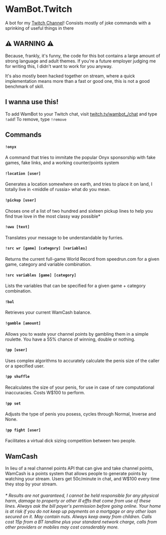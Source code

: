 # WamBot.Twitch
A bot for my [Twitch Channel](https://twitch.tv/wamwoowam)! Consists mostly of joke commands with a sprinking of useful things in there

## ⚠ WARNING ⚠
Because, frankly, it's funny, the code for this bot contains a large amount of strong language and adult themes. If you're a future employer judging me for writing this, I didn't want to work for you anyway.

It's also mostly been hacked together on stream, where a quick implementation means more than a fast or good one, this is not a good benchmark of skill.

## I wanna use this!
To add WamBot to your Twitch chat, visit [twitch.tv/wambot_/chat](https://www.twitch.tv/wambot_/chat) and type `!add`! To remove, type `!remove`

## Commands
#### `!onyx`
A command that tries to immitate the popular Onyx sponsorship with fake games, fake links, and a working counter/points system

#### `!location [user]`
Generates a location somewhere on earth, and tries to place it on land, I totally live in \<middle of russia> what do you mean.

#### `!pickup [user]`
Choses one of a list of two hundred and sixteen pickup lines to help you find true love in the most classy way possible\*

#### `!uwu [text]`
Translates your message to be understandable by furries.

#### `!src wr [game] [category] [variables]`
Returns the current full-game World Record from speedrun.com for a given game, category and variable combination.

#### `!src variables [game] [category]`
Lists the variables that can be specified for a given game + category combination.

#### `!bal`
Retrieves your current WamCash balance. 

#### `!gamble [amount]`
Allows you to waste your channel points by gambling them in a simple roulette. You have a 55% chance of winning, double or nothing.

#### `!pp [user]` 
Uses complex algorithms to accurately calculate the penis size of the caller or a specified user.

#### `!pp shuffle`
Recalculates the size of your penis, for use in case of rare computational inaccuracies. Costs W$100 to perform.

#### `!pp set`
Adjusts the type of penis you posess, cycles through Normal, Inverse and None.

#### `!pp fight [user]`
Facilitates a virtual dick sizing competition between two people.

## WamCash
In lieu of a real channel points API that can give and take channel points, WamCash is a points system that allows people to generate points by watching your stream. Users get 50c/minute in chat, and W$100 every time they stop by your stream.

###### \* Results are not guaranteed, I cannot be held responsible for any physical harm, damage to property or other ill effts that come from use of these lines. Always ask the bill payer's permission before going online. Your home is at risk if you do not keep up payments on a mortgage or any other loan secured on it. May contain nuts. Always keep away from children. Calls cost 15p from a BT landline plus your standard network charge, calls from other providers or mobiles may cost consderably more.